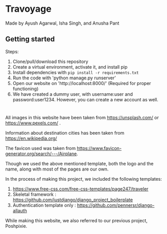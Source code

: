 # Travoyage

Made by Ayush Agarwal, Isha Singh, and Anusha Pant

## Getting started

Steps:

1. Clone/pull/download this repository
2. Create a virtual environment, activate it, and install pip
3. Install dependencies with `pip install -r requirements.txt`
3. Run the code with 'python manage.py runserver' 
4. Open our website on 'http://localhost:8000/' (Required for proper functioning)  
5. We have created a dummy user, with username:user and password:user1234. However, you can create a new account as well.

# 
All images in this website have been taken from https://unsplash.com/ or https://www.pexels.com/ .

Information about destination cities has been taken from https://en.wikipedia.org/

The favicon used was taken from https://www.favicon-generator.org/search/---/Airplane.

Though we used the above mentioned template, both the logo and the name, along with most of the pages are our own.

In the process of making this project, we included the following templates:

1. https://www.free-css.com/free-css-templates/page247/traveler 
2. Skeletal framework : https://github.com/justdjango/django_project_boilerplate 
3. Authentication template only : https://github.com/pennersr/django-allauth

While making this website, we also referred to our previous project, Poshpixie.  
